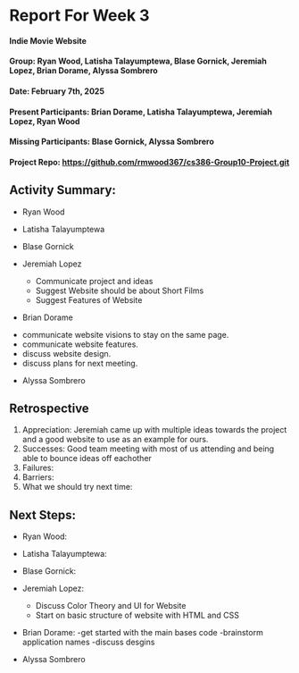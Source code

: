 # Report For Week 3

#### Indie Movie Website
#### Group: Ryan Wood, Latisha Talayumptewa, Blase Gornick, Jeremiah Lopez, Brian Dorame, Alyssa Sombrero
#### Date: February 7th, 2025
#### Present Participants: Brian Dorame, Latisha Talayumptewa, Jeremiah Lopez, Ryan Wood
#### Missing Participants: Blase Gornick, Alyssa Sombrero
#### Project Repo: https://github.com/rmwood367/cs386-Group10-Project.git

## Activity Summary:
* Ryan Wood
  
* Latisha Talayumptewa

* Blase Gornick

* Jeremiah Lopez
  - Communicate project and ideas
  - Suggest Website should be about Short Films
  - Suggest Features of Website

* Brian Dorame
 - communicate website visions  to stay on the same page.
  - communicate website features.
  - discuss website design.
  - discuss plans for next meeting.
* Alyssa Sombrero

## Retrospective
1. Appreciation: Jeremiah came up with multiple ideas towards the project and a good website to use as an example for ours.
2. Successes: Good team meeting with most of us attending and being able to bounce ideas off eachother
3. Failures: 
4. Barriers:
5. What we should try next time:

## Next Steps:
* Ryan Wood:
  
* Latisha Talayumptewa:
    
* Blase Gornick:
  
* Jeremiah Lopez:
  - Discuss Color Theory and UI for Website
  - Start on basic structure of website with HTML and CSS
  
* Brian Dorame:
  -get started with the main bases code
  -brainstorm application names
  -discuss desgins

* Alyssa Sombrero
